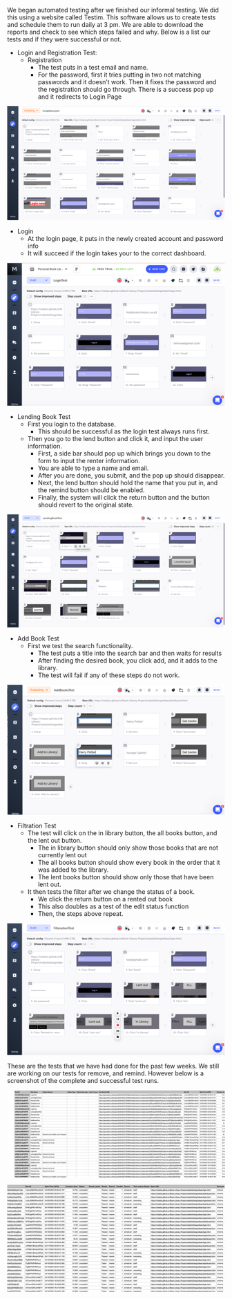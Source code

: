 We began automated testing after we finished our informal testing. We did this using a website called Testim. This software allows us to create tests and schedule them to run daily at 3 pm. We are able to download the reports and check to see which steps failed and why. Below is a list our tests and if they were successful or not. 

- Login and Registration Test:
    * Registration
        + The test puts in a test email and name. 
        + For the password, first it tries putting in two not matching passwords and it doesn’t work. Then it fixes the password and the registration should go through. There is a success pop up and it redirects to Login Page

![](websiteDesignIdeas/img/login_registration_test.png)

- Login 
    * At the login page, it puts in the newly created account and password info
    * It will succeed if the login takes your to the correct dashboard. 

![](websiteDesignIdeas/img/login_test.png)

- Lending Book Test 
    * First you login to the database. 
        + This should be successful as the login test always runs first. 
    * Then you go to the lend button and click it, and input the user information. 
        + First, a side bar should pop up which brings you down to the form to input the renter information. 
        + You are able to type a name and email. 
        + After you are done, you submit, and the pop up should disappear. 
        + Next, the lend button should hold the name that you put in, and the remind button should be enabled. 
        + Finally, the system will click the return button and the button should revert to the original state. 

![](websiteDesignIdeas/img/lending_test.png)

- Add Book Test
    * First we test the search functionality. 
        + The test puts a title into the search bar and then waits for results
        + After finding the desired book,  you click add, and it adds to the library. 
        + The test will fail if any of these steps do not work.

![](websiteDesignIdeas/img/addbook_test.png)

- Filtration Test
    * The test will click on the in library button, the all books button, and the lent out button. 
        + The in library button should only show those books that are not currently lent out
        + The all books button should show every book in the order that it was added to the library. 
        + The lent books button should show only those that have been lent out. 
    * It then tests the filter after we change the status of a book. 
        + We click the return button on a rented out book
        + This also doubles as a test of the edit status function
        + Then, the steps above repeat. 

![](websiteDesignIdeas/img/filtration_test.png)

These are the tests that we have had done for the past few weeks. We still are working on our tests for remove, and remind. However below is a screenshot of the complete and successful test runs. 

![](websiteDesignIdeas/img/screenshot_test1.png)

![](websiteDesignIdeas/img/screenshot_test2.png)


